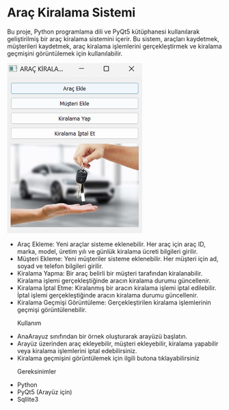 <h1>Araç Kiralama Sistemi</h1>

  <p>Bu proje, Python programlama dili ve PyQt5 kütüphanesi kullanılarak geliştirilmiş bir araç kiralama sistemini içerir. Bu sistem, araçları kaydetmek, müşterileri kaydetmek, araç kiralama işlemlerini gerçekleştirmek ve kiralama geçmişini görüntülemek için kullanılabilir.</p>


<img src="AracKiralamaSistemi.jpeg"/>


<ul>
  <li>Araç Ekleme: Yeni araçlar sisteme eklenebilir. Her araç için araç ID, marka, model, üretim yılı ve günlük kiralama ücreti bilgileri girilir.</li>
  <li>Müşteri Ekleme: Yeni müşteriler sisteme eklenebilir. Her müşteri için ad, soyad ve telefon bilgileri girilir.</li>
  <li>Kiralama Yapma: Bir araç belirli bir müşteri tarafından kiralanabilir. Kiralama işlemi gerçekleştiğinde aracın kiralama durumu güncellenir.</li>
  <li>Kiralama İptal Etme: Kiralanmış bir aracın kiralama işlemi iptal edilebilir. İptal işlemi gerçekleştiğinde aracın kiralama durumu güncellenir.</li>
  <li>Kiralama Geçmişi Görüntüleme: Gerçekleştirilen kiralama işlemlerinin geçmişi görüntülenebilir.</li>
</ul>


<ul> 
<p>Kullanım</p>
<li>AnaArayuz sınıfından bir örnek oluşturarak arayüzü başlatın.</li>
<li>Arayüz üzerinden araç ekleyebilir, müşteri ekleyebilir, kiralama yapabilir veya kiralama işlemlerini iptal edebilirsiniz.</li>
<li>Kiralama geçmişini görüntülemek için ilgili butona tıklayabilirsiniz</li>
</ul>

<ul>
<p>Gereksinimler</p>
<li>Python</li>
<li>PyQt5 (Arayüz için)</li>
<li>Sqllite3 </li>
</ul>
